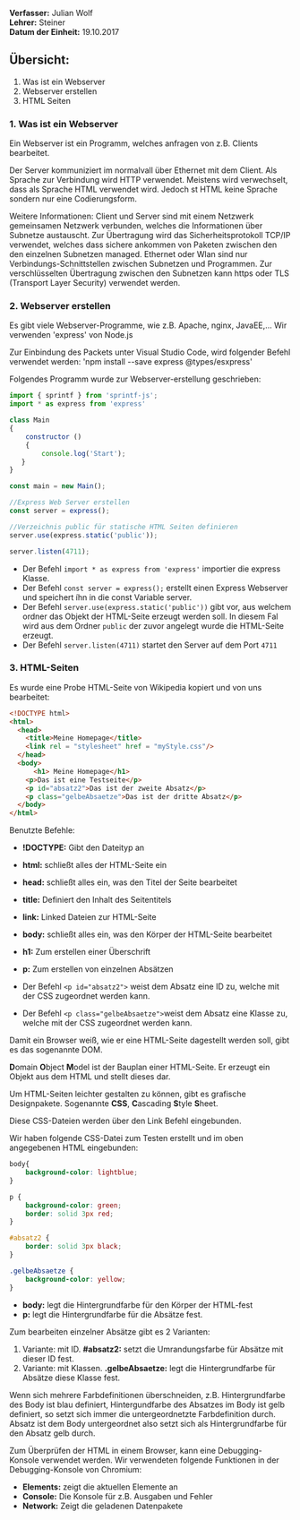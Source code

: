 **Verfasser:** Julian Wolf  
**Lehrer:** Steiner   
**Datum der Einheit:** 19.10.2017
   
## Übersicht: 

1. Was ist ein Webserver
2. Webserver erstellen
3. HTML Seiten

### 1. Was ist ein Webserver

Ein Webserver ist ein Programm, welches anfragen von z.B. Clients bearbeitet.

Der Server kommuniziert im normalvall über Ethernet mit dem Client. Als Sprache zur Verbindung wird HTTP verwendet.
Meistens wird verwechselt, dass als Sprache HTML verwendet wird. Jedoch st HTML keine Sprache sondern nur eine Codierungsform.

Weitere Informationen: Client und Server sind mit einem Netzwerk gemeinsamen Netzwerk verbunden, welches die Informationen über Subnetze austauscht. Zur Übertragung wird das Sicherheitsprotokoll TCP/IP verwendet, welches dass sichere ankommen von Paketen zwischen den den einzelnen Subnetzen managed.
Ethernet oder Wlan sind nur Verbindungs-Schnittstellen zwischen Subnetzen und Programmen.
Zur verschlüsselten Übertragung zwischen den Subnetzen kann https oder TLS (Transport Layer Security) verwendet werden.

### 2. Webserver erstellen

Es gibt viele Webserver-Programme, wie z.B. Apache, nginx, JavaEE,...
Wir verwenden 'express' von Node.js

Zur Einbindung des Packets unter Visual Studio Code, wird folgender Befehl verwendet werden: 'npm install --save express @types/esxpress'

Folgendes Programm wurde zur Webserver-erstellung geschrieben:

```JavaScript
import { sprintf } from 'sprintf-js';
import * as express from 'express'

class Main 
{
    constructor () 
    {
        console.log('Start');
   }
}

const main = new Main();

//Express Web Server erstellen
const server = express();

//Verzeichnis public für statische HTML Seiten definieren
server.use(express.static('public'));

server.listen(4711);
```

- Der Befehl `import * as express from 'express'` importier die express Klasse.
- Der Befehl `const server = express();` erstellt einen Express Webserver und speichert íhn in die const Variable server.
- Der Befehl `server.use(express.static('public'))` gibt vor, aus welchem ordner das Objekt der HTML-Seite erzeugt werden soll. In diesem Fal wird aus dem Ordner `public` der zuvor angelegt wurde die HTML-Seite erzeugt.
- Der Befehl `server.listen(4711)` startet den Server auf dem Port `4711`
    



### 3. HTML-Seiten

Es wurde eine Probe HTML-Seite von Wikipedia kopiert und von uns bearbeitet:

```HTML
<!DOCTYPE html>
<html>
  <head>
    <title>Meine Homepage</title>
    <link rel = "stylesheet" href = "myStyle.css"/>
  </head>
  <body>
      <h1> Meine Homepage</h1>
    <p>Das ist eine Testseite</p>
    <p id="absatz2">Das ist der zweite Absatz</p>
    <p class="gelbeAbsaetze">Das ist der dritte Absatz</p>
  </body>
</html>
```

Benutzte Befehle:

- **!DOCTYPE:** Gibt den Dateityp an
- **html:** schließt alles der HTML-Seite ein
- **head:** schließt alles ein, was den Titel der Seite bearbeitet
- **title:** Definiert den Inhalt des Seitentitels
- **link:** Linked Dateien zur HTML-Seite
- **body:** schließt alles ein, was den Körper der HTML-Seite bearbeitet
- **h1:** Zum erstellen einer Überschrift
- **p:** Zum erstellen von einzelnen Absätzen

- Der Befehl `<p id="absatz2">` weist dem Absatz eine ID zu, welche mit der CSS zugeordnet werden kann.
- Der Befehl `<p class="gelbeAbsaetze">`weist dem Absatz eine Klasse zu, welche mit der CSS zugeordnet werden kann.

Damit ein Browser weiß, wie er eine HTML-Seite dagestellt werden soll, gibt es das sogenannte DOM.

**D**omain **O**bject **M**odel ist der Bauplan einer HTML-Seite. Er erzeugt ein Objekt aus dem HTML und stellt dieses dar.

Um HTML-Seiten leichter gestalten zu können, gibt es grafische Designpakete.
Sogenannte **CSS**, **C**ascading **S**tyle **S**heet.

Diese CSS-Dateien werden über den Link Befehl eingebunden.

Wir haben folgende CSS-Datei zum Testen erstellt und im oben angegebenen HTML eingebunden:

```CSS
body{
    background-color: lightblue;
}

p {
    background-color: green;
    border: solid 3px red;
}

#absatz2 {
    border: solid 3px black;
}

.gelbeAbsaetze {
    background-color: yellow;
}
```

- **body:** legt die Hintergrundfarbe für den Körper der HTML-fest
- **p:** legt die Hintergrundfarbe für die Absätze fest.

Zum bearbeiten einzelner Absätze gibt es 2 Varianten:
1. Variante: mit ID. **#absatz2:** setzt die Umrandungsfarbe für Absätze mit dieser ID fest.
2. Variante: mit Klassen. **.gelbeAbsaetze:** legt die Hintergrundfarbe für Absätze diese Klasse fest.


Wenn sich mehrere Farbdefinitionen überschneiden, z.B. Hintergrundfarbe des Body ist blau definiert, Hintergundfarbe des Absatzes im Body ist gelb definiert, so setzt sich immer die untergeordnetzte Farbdefinition durch. Absatz ist dem Body untergeordnet also setzt sich als Hintergrundfarbe für den Absatz gelb durch.

Zum Überprüfen der HTML in einem Browser, kann eine Debugging-Konsole verwendet werden.
Wir verwendeten folgende Funktionen in der Debugging-Konsole von Chromium:

- **Elements:** zeigt die aktuellen Elemente an
- **Console:** Die Konsole für z.B. Ausgaben und Fehler 
- **Network:** Zeigt die geladenen Datenpakete
